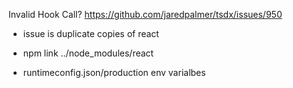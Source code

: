Invalid Hook Call? https://github.com/jaredpalmer/tsdx/issues/950

- issue is duplicate copies of react
- npm link ../node_modules/react

- runtimeconfig.json/production env varialbes

